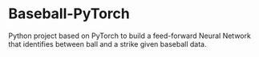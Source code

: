# Baseball-PyTorch
Python project based on PyTorch to build a feed-forward Neural Network that identifies between ball and a strike given baseball data.

